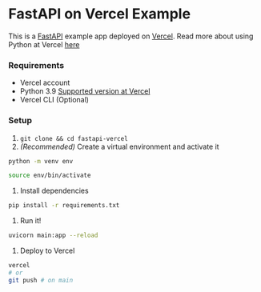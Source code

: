 # FastAPI on Vercel Example

This is a [FastAPI](https://fastapi.tiangolo.com/) example app deployed on [Vercel](https://vercel.com/).
Read more about using Python at Vercel [here](https://vercel.com/docs/concepts/functions/serverless-functions/runtimes/python#)

### Requirements

-   Vercel account
-   Python 3.9 [Supported version at Vercel](https://vercel.com/docs/concepts/functions/serverless-functions/runtimes/python#python-version)
-   Vercel CLI (Optional)

### Setup

1. `git clone && cd fastapi-vercel`
1. _(Recommended)_ Create a virtual environment and activate it

```bash
python -m venv env

source env/bin/activate
```

1. Install dependencies

```bash
pip install -r requirements.txt
```

1. Run it!

```bash
uvicorn main:app --reload
```

1. Deploy to Vercel

```bash
vercel
# or
git push # on main
```
